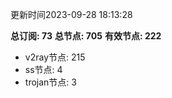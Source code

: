 更新时间2023-09-28 18:13:28

**总订阅: 73**
**总节点: 705**
**有效节点: 222**
- v2ray节点: 215
- ss节点: 4
- trojan节点: 3
